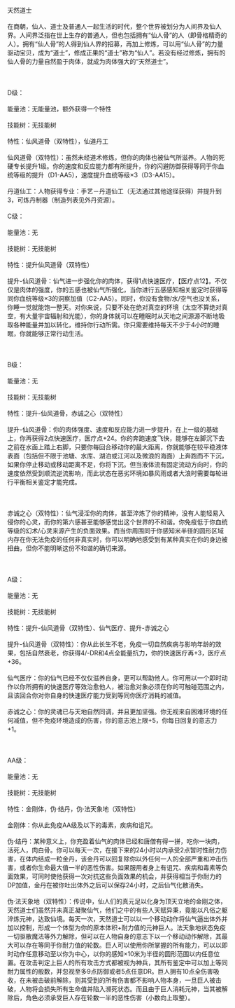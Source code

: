 <title>天然道士</title>
<meta name="GENERATOR" content="WinCHM">
<meta http-equiv="Content-Type" content="text/html; charset=gb2312">
<br>天然道士
<br>
<br>在商朝，仙人、道士及普通人一起生活的时代，整个世界被划分为人间界及仙人界。人间界泛指在世上生存的普通人，但也包括拥有“仙人骨”的人（即骨格精奇的人）。拥有“仙人骨”的人得到仙人界的招募，再加上修炼，可以用“仙人骨”的力量驱动宝贝，成为“道士”，修成正果的“道士”称为“仙人”。若没有经过修炼，拥有的仙人骨的力量自然盈于肉体，就成为肉体强大的“天然道士”。
<br>
<br> 
<br>
<br>D级：
<br>
<br>能量池：无能量池，额外获得一个特性
<br>
<br>技能树：无技能树
<br>
<br>特性：仙风道骨（双特性），仙道丹工
<br>
<br>仙风道骨（双特性）：虽然未经道术修炼，但你的肉体也被仙气所滋养。人物的死硬专长提升1级。你的速度和反应能力都有所提升，你的闪避防御获得等同于你血统等级的提升（D1-AA5），速度提升血统等级×3（D3-AA15）。
<br>
<br>丹道仙工：人物获得专业：手艺－丹道仙工（无法通过其他途径获得）并提升到3，可炼丹制器（制造列表见外丹资源）。
<br>
<br>C级：
<br>
<br>能量池：无
<br>
<br>技能树：无技能树
<br>
<br>特性：提升仙风道骨（双特性）
<br>
<br>提升-仙风道骨：仙气进一步强化你的肉体，获得1点快速医疗，【医疗点12】。不仅仅是肉体的强度，你的五感也被仙气所强化，当你进行五感感知相关鉴定时获得等同你血统等级×3的洞察加值（C2-AA5）。同时，你没有食物/水/空气也没关系，你睡一觉就能饱一整天。对你来说，只要不处在绝对真空的环境（太空不算绝对真空，有大量宇宙辐射和光能），你的身体就可以在睡眠时从天地之间源源不断地吸取各种能量并加以转化，维持你行动所需。你只需要维持每天不少于4小时的睡眠，你就能够正常行动生活。
<br>
<br> 
<br>
<br>B级：
<br>
<br>能量池：无
<br>
<br>技能树：无技能树
<br>
<br>特性：提升-仙风道骨，赤诚之心（双特性）
<br>
<br>提升-仙风道骨：你的肉体强度、速度和反应能力进一步提升，在上一级的基础上，你再获得2点快速医疗，医疗点+24。你的奔跑速度飞快，能够在左脚沉下去之前在水面上踏上右脚，只要你每回合移动你的最大距离，你就能够在较平稳液体表面（包括但不限于池塘、水库、湖泊或江河以及微浪的海面）上奔跑而不下沉，如果你停止移动或移动距离不足，你将下沉。但当液体流有固定流动方向时，你的速度依然受到顺流逆流影响，而此状态在恶劣环境如暴风雨或者大浪时需要每轮进行平衡相关鉴定才能完成。
<br>
<br> 
<br>
<br>赤诚之心（双特性）：仙气浸淫你的肉体，甚至淬炼了你的精神，没有人能轻易入侵你的心灵，而你的第六感甚至能够感觉出这个世界的不和谐。你免疫低于你血统等级的幻术/心灵来源产生的负面效果。而当你周围同于你感知米半径的圆形区域内存在你无法免疫的任何非真实时，你可以明确地感受到有某种真实在你的身边被扭曲，但你不能明晰这份不和谐的确切来源。
<br>
<br> 
<br>
<br>A级：
<br>
<br>能量池：无
<br>
<br>技能树：无技能树
<br>
<br>特性：提升-仙风道骨（双特性）、仙气医疗、提升-赤诚之心
<br>
<br>提升-仙风道骨（双特性）：你从此长生不老，免疫一切自然疾病与影响年龄的效果，包括自然衰老，你获得4/-DR和4点全能量抗力，你的快速医疗再+3，医疗点+36。
<br>
<br>仙气医疗：你的仙气已经不仅仅滋养自身，更可以帮助他人。你可用以一个即时动作以你所拥有的快速医疗等效治愈他人，被治愈对象必须在你的可触碰范围之内，且该回合你对你自身的快速医疗能力受到等同你医疗消耗的减值。
<br>
<br>赤诚之心：你的灵魂已与天地自然同调，并且更加坚强。你无视来自困难环境的任何减值，但不免疫环境造成的伤害，你的意志池上限+5，你每日回复的意志力+1。
<br>
<br> 
<br>
<br>AA级：
<br>
<br>能量池：无
<br>
<br>技能树：无技能树
<br>
<br>特性：金刚体，伪·结丹，伪·法天象地（双特性）
<br>
<br>金刚体：你从此免疫AA级及以下的毒素，疾病和诅咒。
<br>
<br>伪·结丹：某种意义上，你充盈着仙气的肉体已经和唐僧有得一拼，吃你一块肉，活死人，肉白骨。你可以每天一次，在接下来的24小时以内承受2点暂时性耐力伤害，在体内结成一粒金丹，该金丹可以回复除你以外任何一人的全部严重和冲击伤害，或者你生命最大值一半的恶性伤害。如果服用者身上有诅咒、疾病和毒素等负面效果，可同时使他获得一次对抗这些负面效果的机会，并获得相当于你耐力的DP加值，金丹在被你吐出体外之后可以保存24小时，之后仙气化散消失。
<br>
<br>伪·法天象地（双特性）：传说中，仙人们的真元足以化身为顶天立地的金刚之体，天然道士们虽然并未真正凝聚仙气，他们之中的有些人天赋异秉，竟能以凡俗之躯淬炼元神，达致仙境。每天一次，天然道士可以以一个移动动作将仙气逼出体外并加以控制，形成一个体型为你的原本体积+耐力值的元神巨人。法天象地状态免疫一切驱散魔法等外力解除，但可以在人物自身的意志下以一个移动动作解除，其最大可以存在等同于你耐力值的轮数。巨人可以使用你所掌握的所有能力，可以以即时动作任意移动至以你为中心，以你的感知×10米为半径的圆形范围以内任意位置。在攻击判定上巨人的所有攻击方式都被视为神兵，其所有鉴定中可以加上等同耐力属性的骰数，并忽视至多9点防御或者5点任意DR。巨人拥有10点全伤害吸收，在未被击破前解除，则其受到的所有伤害都不影响人物本身，一旦巨人被击破，人物将会损失所有生命值并陷入濒死状态。而且由于巨人消耗元神，当其被解除后，角色必须承受巨人存在轮数一半的恶性伤害（小数向上取整）。
<br>
<br>
